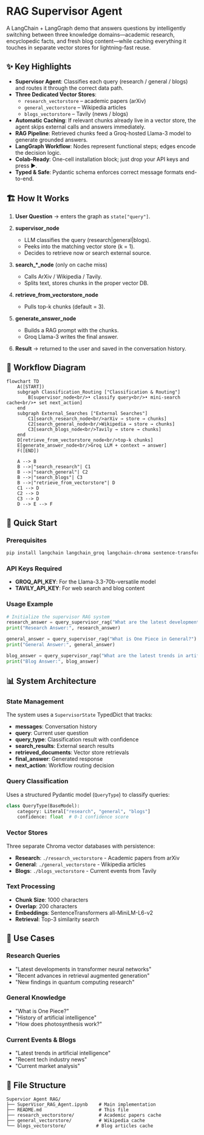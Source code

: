 # RAG Supervisor Agent

A LangChain + LangGraph demo that answers questions by intelligently switching between three knowledge domains—academic research, encyclopedic facts, and fresh blog content—while caching everything it touches in separate vector stores for lightning-fast reuse.

## ✨ Key Highlights

- **Supervisor Agent**: Classifies each query (research / general / blogs) and routes it through the correct data path.
- **Three Dedicated Vector Stores**:
  - `research_vectorstore` – academic papers (arXiv)
  - `general_vectorstore` – Wikipedia articles  
  - `blogs_vectorstore` – Tavily (news / blogs)
- **Automatic Caching**: If relevant chunks already live in a vector store, the agent skips external calls and answers immediately.
- **RAG Pipeline**: Retrieved chunks feed a Groq-hosted Llama-3 model to generate grounded answers.
- **LangGraph Workflow**: Nodes represent functional steps; edges encode the decision logic.
- **Colab-Ready**: One-cell installation block; just drop your API keys and press ▶️.
- **Typed & Safe**: Pydantic schema enforces correct message formats end-to-end.

## 🏗️ How It Works

1. **User Question** → enters the graph as `state["query"]`.

2. **supervisor_node**
   - LLM classifies the query (research|general|blogs).
   - Peeks into the matching vector store (k = 1).
   - Decides to retrieve now or search external source.

3. **search_*_node** (only on cache miss)
   - Calls ArXiv / Wikipedia / Tavily.
   - Splits text, stores chunks in the proper vector DB.

4. **retrieve_from_vectorstore_node**
   - Pulls top-k chunks (default = 3).

5. **generate_answer_node**
   - Builds a RAG prompt with the chunks.
   - Groq Llama-3 writes the final answer.

6. **Result** → returned to the user and saved in the conversation history.

## 🔄 Workflow Diagram

```mermaid
flowchart TD
    A([START])
    subgraph Classification_Routing ["Classification & Routing"]
        B[supervisor_node<br/>• classify query<br/>• mini-search cache<br/>• set next_action]
    end
    subgraph External_Searches ["External Searches"]
        C1[search_research_node<br/>arXiv → store → chunks]
        C2[search_general_node<br/>Wikipedia → store → chunks]
        C3[search_blogs_node<br/>Tavily → store → chunks]
    end
    D[retrieve_from_vectorstore_node<br/>top-k chunks]
    E[generate_answer_node<br/>Groq LLM + context → answer]
    F([END])

    A --> B
    B -->|"search_research"| C1
    B -->|"search_general"| C2
    B -->|"search_blogs"| C3
    B -->|"retrieve_from_vectorstore"| D
    C1 --> D
    C2 --> D
    C3 --> D
    D --> E --> F
```

## 🚀 Quick Start

### Prerequisites

```bash
pip install langchain langchain_groq langchain-chroma sentence-transformers langgraph langchain_community arxiv tavily-python chromadb wikipedia langchain_tavily
```

### API Keys Required

- **GROQ_API_KEY**: For the Llama-3.3-70b-versatile model
- **TAVILY_API_KEY**: For web search and blog content

### Usage Example

```python
# Initialize the supervisor RAG system
research_answer = query_supervisor_rag("What are the latest developments in transformer neural networks?")
print("Research Answer:", research_answer)

general_answer = query_supervisor_rag("What is One Piece in General?")
print("General Answer:", general_answer)

blog_answer = query_supervisor_rag("What are the latest trends in artificial intelligence?")
print("Blog Answer:", blog_answer)
```

## 📊 System Architecture

### State Management
The system uses a `SupervisorState` TypedDict that tracks:
- **messages**: Conversation history
- **query**: Current user question
- **query_type**: Classification result with confidence
- **search_results**: External search results
- **retrieved_documents**: Vector store retrievals
- **final_answer**: Generated response
- **next_action**: Workflow routing decision

### Query Classification
Uses a structured Pydantic model (`QueryType`) to classify queries:
```python
class QueryType(BaseModel):
    category: Literal["research", "general", "blogs"]
    confidence: float  # 0-1 confidence score
```

### Vector Stores
Three separate Chroma vector databases with persistence:
- **Research**: `./research_vectorstore` - Academic papers from arXiv
- **General**: `./general_vectorstore` - Wikipedia articles
- **Blogs**: `./blogs_vectorstore` - Current events from Tavily

### Text Processing
- **Chunk Size**: 1000 characters
- **Overlap**: 200 characters
- **Embeddings**: SentenceTransformers all-MiniLM-L6-v2
- **Retrieval**: Top-3 similarity search

## 🎯 Use Cases

### Research Queries
- "Latest developments in transformer neural networks"
- "Recent advances in retrieval augmented generation"
- "New findings in quantum computing research"

### General Knowledge
- "What is One Piece?"
- "History of artificial intelligence"
- "How does photosynthesis work?"

### Current Events & Blogs
- "Latest trends in artificial intelligence"
- "Recent tech industry news"
- "Current market analysis"


## 📝 File Structure

```
Supervior Agent RAG/
├── SuperVisor_RAG_Agent.ipynb    # Main implementation
├── README.md                     # This file
├── research_vectorstore/         # Academic papers cache
├── general_vectorstore/          # Wikipedia cache
└── blogs_vectorstore/           # Blog articles cache
```
